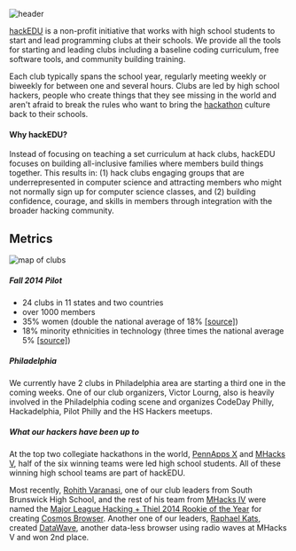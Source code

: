 ![header](https://i.imgur.com/oQgzta2.png)

[hackEDU](http://hackedu.us) is a non-profit initiative that works with high
school students to start and lead programming clubs at their schools. We
provide all the tools for starting and leading clubs including a baseline
coding curriculum, free software tools, and community building training.

Each club typically spans the school year, regularly meeting weekly or biweekly
for between one and several hours. Clubs are led by high school hackers, people
who create things that they see missing in the world and aren't afraid to break
the rules who want to bring the
[hackathon](https://sendgrid.com/blog/why-hackathon/) culture back to their
schools.

#### Why hackEDU?

Instead of focusing on teaching a set curriculum at hack clubs, hackEDU focuses
on building all-inclusive families where members build things together. This
results in: (1) hack clubs engaging groups that are underrepresented in computer
science and attracting members who might not normally sign up for computer
science classes, and (2) building confidence, courage, and skills in members
through integration with the broader hacking community.

## Metrics

![map of clubs](https://i.imgur.com/40aaZII.png)

##### Fall 2014 Pilot

- 24 clubs in 11 states and two countries
- over 1000 members
- 35% women (double the national average of 18%
  [[source]](http://media.collegeboard.com/digitalServices/pdf/research/2014/Program-Summary-Report-2014.xls))
- 18% minority ethnicities in technology (three times the national average 5%
  [[source]](http://www.usatoday.com/story/tech/2014/12/29/usa-today-analysis-finds-minorities-underrepresented-in-non-tech-tech-jobs/20868353/))

##### Philadelphia

We currently have 2 clubs in Philadelphia area are starting a third one in the
coming weeks. One of our club organizers, Victor Lourng, also is heavily
involved in the Philadelphia coding scene and organizes CodeDay Philly,
Hackadelphia, Pilot Philly and the HS Hackers meetups.

##### What our hackers have been up to

At the top two collegiate hackathons in the world,
[PennApps X](http://2014f.pennapps.com/) and
[MHacks V](http://mhacksv.challengepost.com/), half of the six winning teams
were led high school students. All of these winning high school teams are part
of hackEDU.

Most recently, [Rohith Varanasi](http://rohithvaranasi.com/), one of our club
leaders from South Brunswick High School, and the rest of his team from
[MHacks IV](http://mhacks-iv.challengepost.com/) were named the
[Major League Hacking + Thiel 2014 Rookie of the Year](http://news.mlh.io/cosmos-thiel-rookie-year-2014-mlh-fall-season-02-09-2015)
for creating
[Cosmos Browser](http://www.androidauthority.com/cosmos-browser-sms-data-connection-526654/).
Another one of our leaders, [Raphael Kats](http://raphaelrk.com/), created
[DataWave](http://challengepost.com/software/datawave), another data-less
browser using radio waves at MHacks V and won 2nd place.
